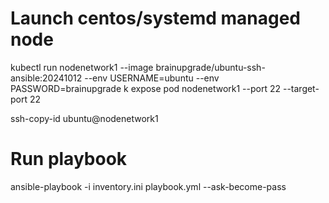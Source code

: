 # Launch centos/systemd managed node
kubectl run nodenetwork1 --image brainupgrade/ubuntu-ssh-ansible:20241012 --env USERNAME=ubuntu --env PASSWORD=brainupgrade
k expose pod nodenetwork1 --port 22 --target-port 22

ssh-copy-id ubuntu@nodenetwork1

# Run playbook
ansible-playbook -i inventory.ini playbook.yml --ask-become-pass